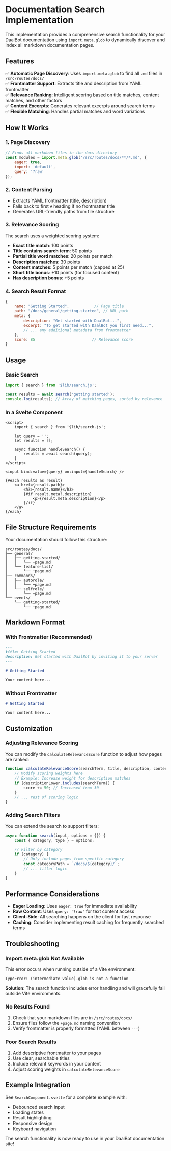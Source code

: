 # Documentation Search Implementation

This implementation provides a comprehensive search functionality for your DaalBot documentation using `import.meta.glob` to dynamically discover and index all markdown documentation pages.

## Features

✅ **Automatic Page Discovery**: Uses `import.meta.glob` to find all `.md` files in `/src/routes/docs/`  
✅ **Frontmatter Support**: Extracts title and description from YAML frontmatter  
✅ **Relevance Ranking**: Intelligent scoring based on title matches, content matches, and other factors  
✅ **Content Excerpts**: Generates relevant excerpts around search terms  
✅ **Flexible Matching**: Handles partial matches and word variations  

## How It Works

### 1. Page Discovery
```javascript
// Finds all markdown files in the docs directory
const modules = import.meta.glob('/src/routes/docs/**/*.md', { 
    eager: true, 
    import: 'default',
    query: '?raw'
});
```

### 2. Content Parsing
- Extracts YAML frontmatter (title, description)
- Falls back to first `#` heading if no frontmatter title
- Generates URL-friendly paths from file structure

### 3. Relevance Scoring
The search uses a weighted scoring system:

- **Exact title match**: 100 points
- **Title contains search term**: 50 points
- **Partial title word matches**: 20 points per match
- **Description matches**: 30 points
- **Content matches**: 5 points per match (capped at 25)
- **Short title bonus**: +10 points (for focused content)
- **Has description bonus**: +5 points

### 4. Search Result Format
```javascript
{
    name: "Getting Started",           // Page title
    path: "/docs/general/getting-started", // URL path
    meta: {
        description: "Get started with DaalBot...",
        excerpt: "To get started with DaalBot you first need...",
        // ... any additional metadata from frontmatter
    },
    score: 85                         // Relevance score
}
```

## Usage

### Basic Search
```javascript
import { search } from '$lib/search.js';

const results = await search('getting started');
console.log(results); // Array of matching pages, sorted by relevance
```

### In a Svelte Component
```svelte
<script>
    import { search } from '$lib/search.js';
    
    let query = '';
    let results = [];
    
    async function handleSearch() {
        results = await search(query);
    }
</script>

<input bind:value={query} on:input={handleSearch} />

{#each results as result}
    <a href={result.path}>
        <h3>{result.name}</h3>
        {#if result.meta?.description}
            <p>{result.meta.description}</p>
        {/if}
    </a>
{/each}
```

## File Structure Requirements

Your documentation should follow this structure:

```
src/routes/docs/
├── general/
│   ├── getting-started/
│   │   └── +page.md
│   └── feature-list/
│       └── +page.md
├── commands/
│   ├── autorole/
│   │   └── +page.md
│   └── selfrole/
│       └── +page.md
└── events/
    └── getting-started/
        └── +page.md
```

## Markdown Format

### With Frontmatter (Recommended)
```markdown
---
title: Getting Started
description: Get started with DaalBot by inviting it to your server
---

# Getting Started

Your content here...
```

### Without Frontmatter
```markdown
# Getting Started

Your content here...
```

## Customization

### Adjusting Relevance Scoring
You can modify the `calculateRelevanceScore` function to adjust how pages are ranked:

```javascript
function calculateRelevanceScore(searchTerm, title, description, content) {
    // Modify scoring weights here
    // Example: Increase weight for description matches
    if (descriptionLower.includes(searchTerm)) {
        score += 50; // Increased from 30
    }
    // ... rest of scoring logic
}
```

### Adding Search Filters
You can extend the search to support filters:

```javascript
async function search(input, options = {}) {
    const { category, type } = options;
    
    // Filter by category
    if (category) {
        // Only include pages from specific category
        const categoryPath = `/docs/${category}/`;
        // ... filter logic
    }
}
```

## Performance Considerations

- **Eager Loading**: Uses `eager: true` for immediate availability
- **Raw Content**: Uses `query: '?raw'` for text content access
- **Client-Side**: All searching happens on the client for fast response
- **Caching**: Consider implementing result caching for frequently searched terms

## Troubleshooting

### Import.meta.glob Not Available
This error occurs when running outside of a Vite environment:
```
TypeError: (intermediate value).glob is not a function
```

**Solution**: The search function includes error handling and will gracefully fail outside Vite environments.

### No Results Found
1. Check that your markdown files are in `/src/routes/docs/`
2. Ensure files follow the `+page.md` naming convention
3. Verify frontmatter is properly formatted (YAML between `---`)

### Poor Search Results
1. Add descriptive frontmatter to your pages
2. Use clear, searchable titles
3. Include relevant keywords in your content
4. Adjust scoring weights in `calculateRelevanceScore`

## Example Integration

See `SearchComponent.svelte` for a complete example with:
- Debounced search input
- Loading states
- Result highlighting
- Responsive design
- Keyboard navigation

The search functionality is now ready to use in your DaalBot documentation site!
